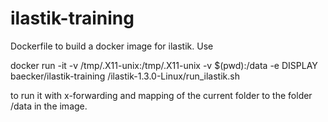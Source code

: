 # ilastik-training
Dockerfile to build a docker image for ilastik.
Use 

docker run -it -v /tmp/.X11-unix:/tmp/.X11-unix -v $(pwd):/data -e DISPLAY  baecker/ilastik-training /ilastik-1.3.0-Linux/run_ilastik.sh

to run it with x-forwarding and mapping of the current folder to the folder /data in the image.


